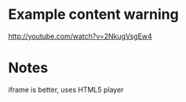 Example content warning
======================================
http://youtube.com/watch?v=2NkugVsgEw4

Notes
===================================
iframe is better, uses HTML5 player
